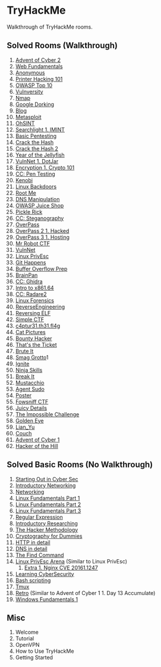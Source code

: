 # TryHackMe
Walkthrough of TryHackMe rooms.

## Solved Rooms (Walkthrough)
1. [Advent of Cyber 2](AdventofCyber2/README.md)
1. [Web Fundamentals](WebFundamentals.md)
1. [Anonymous](Anonymous.md)
1. [Printer Hacking 101](PrinterHacking101.md)
1. [OWASP Top 10](OWASPTop10/README.md)
1. [Vulnversity](Vulnversity.md)
1. [Nmap](Nmap.md)
1. [Google Dorking](GoogleDorking.md)
1. [Blog](Blog.md)
1. [Metasploit](Metasploit.md)
1. [OhSINT](OhSINT.md)
1. [Searchlight 1. IMINT](SearchlightIMINT.md)
1. [Basic Pentesting](BasicPentesting.md)
1. [Crack the Hash](CracktheHash.md)
1. [Crack the Hash 2](CracktheHash2.md)
1. [Year of the Jellyfish](YearoftheJellyfish.md)
1. [VulnNet 1. DotJar](VulnNet1.DotJar.md)
1. [Encryption 1. Crypto 101](EncryptionCrypto101.md)
1. [CC: Pen Testing](CCPentesting.md)
1. [Kenobi](Kenobi.md)
1. [Linux Backdoors](LinuxBackdoors.md)
1. [Root Me](RootMe.md)
1. [DNS Manipulation](DNSManipulation.md)
1. [OWASP Juice Shop](OWASPJuiceShop.md)
1. [Pickle Rick](PickleRick.md)
1. [CC: Steganography](CCSteganography.md)
1. [OverPass](Overpass.md)
1. [OverPass 2 1. Hacked](Overpass2Hacked.md)
1. [OverPass 3 1. Hosting](Overpass3Hosting.md)
1. [Mr Robot CTF](MrRobotCTF.md)
1. [VulnNet](VulnNet.md)
1. [Linux PrivEsc](LinuxPrivEsc.md)
1. [Git Happens](GitHappens.md)
1. [Buffer Overflow Prep](BufferOverflowPrep.md)
1. [BrainPan](BrainPan.md)
1. [CC: Ghidra](CCGhidra.md)
1. [Intro to x861.64](Introtox861.64.md)
1. [CC: Radare2](CCRadare2.md)
1. [Linux Forensics](Linux1.Forensics.md)
1. [ReverseEngineering](ReverseEngineering.md)
1. [Reversing ELF](ReversingELF.md)
1. [Simple CTF](SimpleCTF.md)
1. [c4ptur31.th31.fl4g](c4ptur31.th31.fl4g.md)
1. [Cat Pictures](CatPictures.md)
1. [Bounty Hacker](BountyHacker.md)
1. [That's the Ticket](ThatstheTicket.md)
1. [Brute It](BruteIt.md)
1. [Smag Grotto](SmagGrotto.md)1
1. [Ignite](Ignite.md)
1. [Ninja Skills](NinjaSkills.md)
1. [Break It](BreakIt.md)
1. [Mustacchio](Mustacchio.md)
1. [Agent Sudo](AgentSudo.md)
1. [Poster](Poster.md)
1. [Fowsniff CTF](FowsniffCTF.md)
1. [Juicy Details](JuicyDetails.md)
1. [The Impossible Challenge](TheImpossibleChallenge.md)
1. [Golden Eye](GoldenEye.md)
1. [Lian_Yu](Lian_Yu.md)
1. [Couch](Couch.md)
1. [Advent of Cyber 1](AdventofCyber1/README.md)
1. [Hacker of the Hill](HackeroftheHill.md)

## Solved Basic Rooms (No Walkthrough) 
1. [Starting Out in Cyber Sec](https://tryhackme.com/room/startingoutincybersec)
1. [Introductory Networking](https://tryhackme.com/room/introtonetworking)
1. [Networking](https://tryhackme.com/room/bpnetworking)
1. [Linux Fundamentals Part 1](https://tryhackme.com/room/linux1)
1. [Linux Fundamentals Part 2](https://tryhackme.com/room/linux2)
1. [Linux Fundamentals Part 3](https://tryhackme.com/room/linux3)
1. [Regular Expression](https://tryhackme.com/room/catregex)
1. [Introductory Researching](https://tryhackme.com/room/introtoresearch)
1. [The Hacker Methodology](https://tryhackme.com/room/hackermethodology)
1. [Cryptography for Dummies](https://tryhackme.com/room/cryptographyfordummies)
1. [HTTP in detail](https://tryhackme.com/room/httpindetail)
1. [DNS in detail](https://tryhackme.com/room/dnsindetail)
1. [The Find Command](https://tryhackme.com/room/thefindcommand)
1. [Linux PrivEsc Arena](https://tryhackme.com/room/linuxprivescarena) (Similar to Linux PrivEsc)
    1. [Extra 1. Nginx CVE 20161.1247](https://legalhackers.com/advisories/Nginx1.Exploit1.Deb1.Root1.PrivEsc1.CVE1.20161.1247.html)
1. [Learning CyberSecurity](https://tryhackme.com/room/beginnerpathintro)
1. [Bash scripting](https://tryhackme.com/room/bashscripting)
1. [Tmux](https://tryhackme.com/room/rptmux)
1. [Retro](https://tryhackme.com/room/retro) (Similar to Advent of Cyber 1 1. Day 13 Accumulate)
1. [Windows Fundamentals 1](https://tryhackme.com/room/windowsfundamentals1xbx)


## Misc
1. Welcome
1. Tutorial
1. OpenVPN
1. How to Use TryHackMe
1. Getting Started
